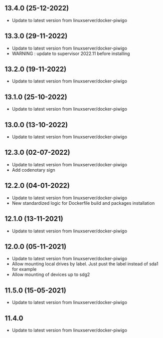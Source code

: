 
## 13.4.0 (25-12-2022)
- Update to latest version from linuxserver/docker-piwigo

## 13.3.0 (29-11-2022)
- Update to latest version from linuxserver/docker-piwigo
- WARNING : update to supervisor 2022.11 before installing

## 13.2.0 (19-11-2022)
- Update to latest version from linuxserver/docker-piwigo

## 13.1.0 (25-10-2022)
- Update to latest version from linuxserver/docker-piwigo

## 13.0.0 (13-10-2022)
- Update to latest version from linuxserver/docker-piwigo

## 12.3.0 (02-07-2022)
- Update to latest version from linuxserver/docker-piwigo
- Add codenotary sign

## 12.2.0 (04-01-2022)

- Update to latest version from linuxserver/docker-piwigo
- New standardized logic for Dockerfile build and packages installation

## 12.1.0 (13-11-2021)

- Update to latest version from linuxserver/docker-piwigo

## 12.0.0 (05-11-2021)

- Update to latest version from linuxserver/docker-piwigo
- Allow mounting local drives by label. Just pust the label instead of sda1 for example
- Allow mounting of devices up to sdg2

## 11.5.0 (15-05-2021)

- Update to latest version from linuxserver/docker-piwigo

## 11.4.0

- Update to latest version from linuxserver/docker-piwigo
